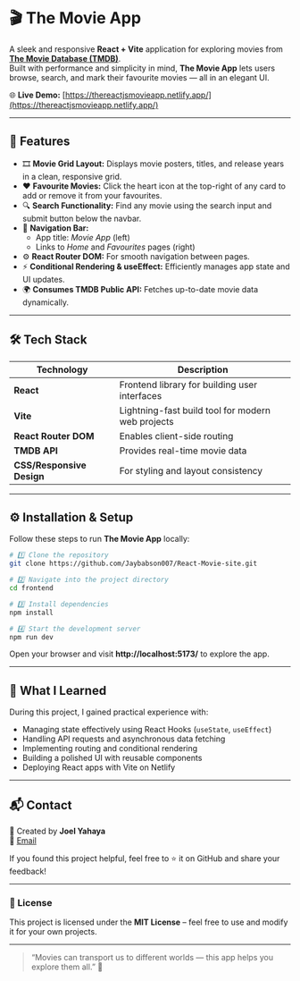 # 🎬 The Movie App

A sleek and responsive **React + Vite** application for exploring movies from **[The Movie Database (TMDB)](https://www.themoviedb.org/)**.  
Built with performance and simplicity in mind, **The Movie App** lets users browse, search, and mark their favourite movies — all in an elegant UI.

🌐 **Live Demo:** [https://thereactjsmovieapp.netlify.app/](https://thereactjsmovieapp.netlify.app/)

---

## 🚀 Features

- 🎞️ **Movie Grid Layout:** Displays movie posters, titles, and release years in a clean, responsive grid.  
- ❤️ **Favourite Movies:** Click the heart icon at the top-right of any card to add or remove it from your favourites.  
- 🔍 **Search Functionality:** Find any movie using the search input and submit button below the navbar.  
- 🧭 **Navigation Bar:**  
  - App title: *Movie App* (left)  
  - Links to *Home* and *Favourites* pages (right)  
- ⚙️ **React Router DOM:** For smooth navigation between pages.  
- ⚡ **Conditional Rendering & useEffect:** Efficiently manages app state and UI updates.  
- 🌍 **Consumes TMDB Public API:** Fetches up-to-date movie data dynamically.

---

## 🛠️ Tech Stack

| Technology | Description |
|-------------|--------------|
| **React** | Frontend library for building user interfaces |
| **Vite** | Lightning-fast build tool for modern web projects |
| **React Router DOM** | Enables client-side routing |
| **TMDB API** | Provides real-time movie data |
| **CSS/Responsive Design** | For styling and layout consistency |

---

## ⚙️ Installation & Setup

Follow these steps to run **The Movie App** locally:

```bash
# 1️⃣ Clone the repository
git clone https://github.com/Jaybabson007/React-Movie-site.git

# 2️⃣ Navigate into the project directory
cd frontend

# 3️⃣ Install dependencies
npm install

# 4️⃣ Start the development server
npm run dev
```

Open your browser and visit **http://localhost:5173/** to explore the app.

---

## 🧠 What I Learned

During this project, I gained practical experience with:
- Managing state effectively using React Hooks (`useState`, `useEffect`)
- Handling API requests and asynchronous data fetching
- Implementing routing and conditional rendering
- Building a polished UI with reusable components
- Deploying React apps with Vite on Netlify

---

## 📬 Contact

👋 Created by **Joel Yahaya**  
📧 [Email](yahayajoel2@gmail.com)

If you found this project helpful, feel free to ⭐ it on GitHub and share your feedback!

---

### 📝 License

This project is licensed under the **MIT License** – feel free to use and modify it for your own projects.

---

> “Movies can transport us to different worlds — this app helps you explore them all.” 🎥
